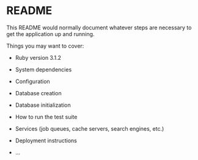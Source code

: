 # README

This README would normally document whatever steps are necessary to get the
application up and running.

Things you may want to cover:

* Ruby version
3.1.2
* System dependencies

* Configuration

* Database creation

* Database initialization

* How to run the test suite

* Services (job queues, cache servers, search engines, etc.)

* Deployment instructions

* ...
